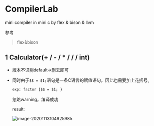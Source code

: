# CompilerLab
mini compiler in mini c by flex & bison & llvm

参考

> flex&bison

## 1 Calculator(+ / - / * / / / int)

+ 版本不识别default->删去即可

+ 同时由于`$$ = $1;`语句是一条C语言的赋值语句，因此也需要加上花括号。

  ```flex
  exp: factor {$$ = $1; }
  ```

  忽略warning，编译成功

  result:
  
  ![image-20201113104925985](https://gitee.com/KinDog/picgo/raw/master/picture/image-20201113104925985.png)


